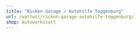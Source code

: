 ```yaml
---
title: "Ricken Garage / Autohilfe Toggenburg"
url: /wattwil/ricken-garage-autohilfe-toggenburg/
shop: Autowerkstatt
---
```

